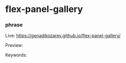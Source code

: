 # flex-panel-gallery

### phrase

Live: https://genadikozarev.github.io/flex-panel-gallery/

Preview: 

Keywords:
